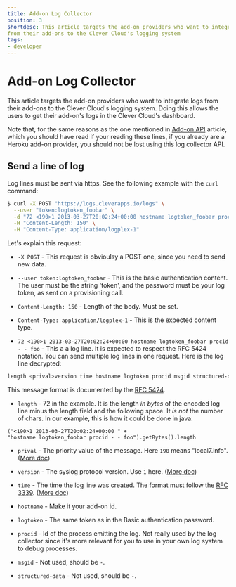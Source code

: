 ```yaml
---
title: Add-on Log Collector
position: 3
shortdesc: This article targets the add-on providers who want to integrate logs
from their add-ons to the Clever Cloud's logging system
tags:
- developer
---
```

# Add-on Log Collector

This article targets the add-on providers who want to integrate logs
from their add-ons to the Clever Cloud's logging system. Doing this
allows the users to get their add-on's logs in the Clever Cloud's
dashboard.

Note that, for the same reasons as the one mentioned in [Add-on API](/doc/clever-cloud-addons-api/add-ons-api) article, which you should have read if your reading these lines, if you already are a Heroku add-on provider, you should not be lost using this log collector API.

## Send a line of log

Log lines must be sent via https. See the following example with the `curl` command:

```bash
$ curl -X POST "https://logs.cleverapps.io/logs" \
  --user "token:logtoken_foobar" \
  -d "72 <190>1 2013-03-27T20:02:24+00:00 hostname logtoken_foobar procid - - foo72 <190>1 2013-03-27T20:02:24+00:00 hostname logtoken_foobar procid - - bar" \
  -H "Content-Length: 150" \
  -H "Content-Type: application/logplex-1"
```

Let's explain this request:

* `-X POST` - This request is obvioulsy a POST one, since you need to send new data.

* `--user token:logtoken_foobar` - This is the basic authentication content. The user must be the string 'token', and the password must be your log token, as sent on a provisioning call.

* `Content-Length: 150` - Length of the body. Must be set.

* `Content-Type: application/logplex-1` - This is the expected content type.

* `72 <190>1 2013-03-27T20:02:24+00:00 hostname logtoken_foobar procid - - foo` - This a a log line. It is expected to respect the RFC 5424 notation. You can send multiple log lines in one request. Here is the log line decrypted:

```bash
length <prival>version time hostname logtoken procid msgid structured-data msg
```

This message format is documented by the [RFC 5424](http://tools.ietf.org/html/rfc5424).

* `length` - 72 in the example. It is the length *in bytes* of the encoded log line minus the length field and the following space. It *is not* the number of chars. In our example, this is how it could be done in java:
```text
("<190>1 2013-03-27T20:02:24+00:00 " +
"hostname logtoken_foobar procid - - foo").getBytes().length
```

* `prival` - The priority value of the message. Here `190` means "local7.info". ([More doc](http://tools.ietf.org/html/rfc5424#section-6.2.1))

* `version` - The syslog protocol version. Use `1` here. ([More doc](http://tools.ietf.org/html/rfc5424#section-6.2.2))

* `time` - The time the log line was created. The format must follow the [RFC 3339](http://tools.ietf.org/html/rfc3339). ([More doc](http://tools.ietf.org/html/rfc5424#section-6.2.3))

* `hostname` - Make it your add-on id.

* `logtoken` - The same token as in the Basic authentication password.

* `procid` - Id of the process emitting the log. Not really used by the log collector since it's more relevant for you to use in your own log system to debug processes.

* `msgid` - Not used, should be `-`.

* `structured-data` - Not used, should be `-`.
